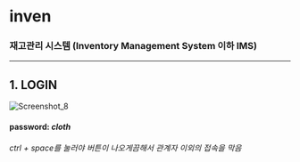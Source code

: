 # inven

### 재고관리 시스템 (Inventory Management System 이하 IMS)
- - -
## 1. LOGIN
![Screenshot_8](https://user-images.githubusercontent.com/66312330/127825290-866ac7fb-f5c6-4b5b-88cf-2104b584ca47.png)
#### password:  _cloth_
###### ctrl + space를 눌러야 버튼이 나오게끔해서 관계자 이외의 접속을 막음
